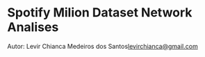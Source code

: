 # Spotify Milion Dataset Network Analises

Autor: Levir Chianca Medeiros dos Santos<levirchianca@gmail.com>
